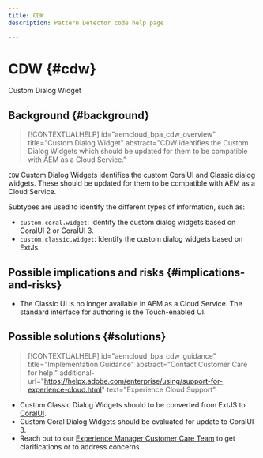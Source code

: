 ```yaml
---
title: CDW
description: Pattern Detector code help page

---
```

# CDW {#cdw}

Custom Dialog Widget

## Background {#background}

>[!CONTEXTUALHELP]
>id="aemcloud_bpa_cdw_overview"
>title="Custom Dialog Widget"
>abstract="CDW identifies the Custom Dialog Widgets which should be updated for them to be compatible with AEM as a Cloud Service."

`CDW`  Custom Dialog Widgets identifies the custom CoralUI and Classic dialog widgets. These should be updated for them to be compatible with AEM as a Cloud Service.

Subtypes are used to identify the different types of information, such as:

* `custom.coral.widget`: Identify the custom dialog widgets based on CoralUI 2 or CoralUI 3.
* `custom.classic.widget`: Identify the custom dialog widgets based on ExtJs.

## Possible implications and risks {#implications-and-risks}

* The Classic UI is no longer available in AEM as a Cloud Service. The standard interface for authoring is the Touch-enabled UI.
 
## Possible solutions {#solutions}

>[!CONTEXTUALHELP]
>id="aemcloud_bpa_cdw_guidance"
>title="Implementation Guidance"
>abstract="Contact Customer Care for help."
>additional-url="https://helpx.adobe.com/enterprise/using/support-for-experience-cloud.html" text="Experience Cloud Support"

* Custom Classic Dialog Widgets should to be converted from ExtJS to [CoralUI](https://developer.adobe.com/experience-manager/reference-materials/6-5/coral-ui/coralui3/getting-started.html).
* Custom Coral Dialog Widgets should be evaluated for update to CoralUI 3.
* Reach out to our [Experience Manager Customer Care Team](https://helpx.adobe.com/enterprise/using/support-for-experience-cloud.html) to get clarifications or to address concerns.
